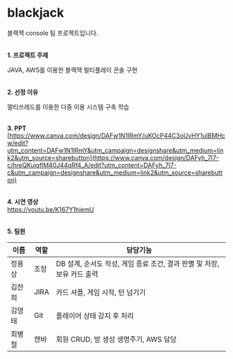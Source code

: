 # blackjack
블랙잭 console 팀 프로젝트입니다.<br/>
<br/>


**1. 프로젝트 주제**<br/>

JAVA, AWS를 이용한 블랙잭 멀티플레이 콘솔 구현<br/>
<br/>

**2. 선정 이유**<br/>

멀티쓰레드를 이용한 다중 이용 시스템 구축 학습<br/>
<br/>


**3. PPT**<br/>
[https://www.canva.com/design/DAFw1N1IRmY/uKOcP44C3oUvHY1uIBMHcw/edit?utm_content=DAFw1N1IRmY&utm_campaign=designshare&utm_medium=link2&utm_source=sharebutton](https://www.canva.com/design/DAFyh_7I7-c/hreQKujqflM40J44qRf4_A/edit?utm_content=DAFyh_7I7-c&utm_campaign=designshare&utm_medium=link2&utm_source=sharebutton)<br/>
<br/>

**4. 시연 영상**<br/>
https://youtu.be/K167Y1hjemU<br/>
<br/>

**5. 팀원**
<table>
<thead>
  <th>이름</th><th>역할</th><th>담당기능</th>
</thead>
<tbody>
  <tr>
  <td>정용상</td><td>조장</td><td>DB 설계, 순서도 작성, 게임 종료 조건, 결과 판별 및 저장, 보유 카드 출력</td>
  </tr>
  <tr>
  <td>김찬희</td><td>JIRA</td><td>카드 셔플, 게임 시작, 턴 넘기기</td>
  </tr>
  <tr>
  <td>김영태</td><td>Git</td><td>플레이어 상태 감지 후 처리</td>
  </tr>
  <tr>
  <td>최병철</td><td>캔바</td><td>회원 CRUD, 방 생성 생명주기, AWS 담당</td>
  </tr>
</tbody>
</table>


